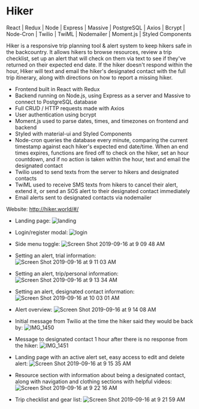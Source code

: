 
<h1>Hiker</h1>

React | Redux | Node | Express | Massive | PostgreSQL | Axios | Bcrypt | Node-Cron | Twilio | TwiML | Nodemailer | Moment.js | Styled Components
<br />

Hiker is a responsive trip planning tool & alert system to keep hikers safe in the backcountry. It allows hikers to browse resources, review a trip checklist, set up an alert that will check on them via text to see if they've returned on their expected end date. If the hiker doesn't respond within the hour, Hiker will text and email the hiker's designated contact with the full trip itinerary, along with directions on how to report a missing hiker.


- Frontend built in React with Redux
- Backend running on Node.js, using Express as a server and Massive to connect to PostgreSQL database
- Full CRUD / HTTP requests made with Axios
- User authentication using bcrypt
- Moment.js used to parse dates, times, and timezones on frontend and backend
- Styled with material-ui and Styled Components
- Node-cron queries the database every minute, comparing the current timestamp against each hiker's expected end date/time. When an end times expires, functions are fired off to check on the hiker, set an hour countdown, and if no action is taken within the hour, text and email the designated contact
- Twilio used to send texts from the server to hikers and designated contacts
- TwiML used to receive SMS texts from hikers to cancel their alert, extend it, or send an SOS alert to their designated contact immediately
- Email alerts sent to designated contacts via nodemailer

Website: http://hiker.world/#/

- Landing page:
![landing](https://user-images.githubusercontent.com/29295716/64964061-4bb71980-d868-11e9-9b29-34a872d51b49.png)

- Login/register modal:
![login](https://user-images.githubusercontent.com/29295716/64964108-6db09c00-d868-11e9-87e3-db54725082f6.png)

- Side menu toggle:
![Screen Shot 2019-09-16 at 9 09 48 AM](https://user-images.githubusercontent.com/29295716/64964157-81f49900-d868-11e9-972e-9b92f2bd4511.png)

- Setting an alert, trial information:
![Screen Shot 2019-09-16 at 9 11 03 AM](https://user-images.githubusercontent.com/29295716/64964282-b9634580-d868-11e9-9409-59f182df73eb.png)

- Setting an alert, trip/personal information:
![Screen Shot 2019-09-16 at 9 13 34 AM](https://user-images.githubusercontent.com/29295716/64964295-c2541700-d868-11e9-9d94-aedf31ef9f90.png)

- Setting an alert, designated contact information:
![Screen Shot 2019-09-16 at 10 03 01 AM](https://user-images.githubusercontent.com/29295716/64964504-31ca0680-d869-11e9-9aa0-386f4e8a3ed2.png)

- Alert overview:
![Screen Shot 2019-09-16 at 9 14 08 AM](https://user-images.githubusercontent.com/29295716/64964841-e6642800-d869-11e9-9b81-27c6a6783018.png)

- Initial message from Twilio at the time the hiker said they would be back by:
![IMG_1450](https://user-images.githubusercontent.com/29295716/64964857-f24fea00-d869-11e9-9705-df95e92b1823.PNG)

- Message to designated contact 1 hour after there is no response from the hiker:
![IMG_1451](https://user-images.githubusercontent.com/29295716/64965712-7fe00980-d86b-11e9-9f2a-4d411c2618da.PNG)

- Landing page with an active alert set, easy access to edit and delete alert:
![Screen Shot 2019-09-16 at 9 15 35 AM](https://user-images.githubusercontent.com/29295716/64964879-fbd95200-d869-11e9-8897-93cfdab30cf9.png)

- Resource section with information about being a designated contact, along with navigation and clothing sections with helpful videos:
![Screen Shot 2019-09-16 at 9 22 16 AM](https://user-images.githubusercontent.com/29295716/64964907-0562ba00-d86a-11e9-9577-7593ef24a89e.png)

- Trip checklist and gear list:
![Screen Shot 2019-09-16 at 9 21 59 AM](https://user-images.githubusercontent.com/29295716/64964927-0ac00480-d86a-11e9-8539-7c7a390d972f.png)




